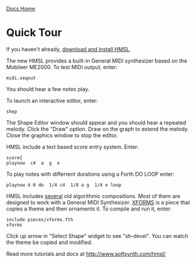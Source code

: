 [Docs Home](.)

# Quick Tour

If you haven't already, [download and install HMSL](install.md).

The new HMSL provides a built-in General MIDI synthesizer based on the Mobileer ME2000.
To test MIDI output, enter:

    midi.seqout

You should hear a few notes play. 

To launch an interactive editor, enter:

    shep
    
The Shape Editor window should appear and you should hear a repeated melody. Click the "Draw" option.
Draw on the graph to extend the melody.
Close the graphics window to stop the editor.

HMSL include a text based score entry system. Enter:

    score{
    playnow  c4  a  g  e

To play notes with differrent durations using a Forth DO LOOP enter:

    playnow 4 0 do  1/4 c4  1/8 a g  1/4 e loop

HMSL includes [several](https://github.com/philburk/hmsl/tree/master/hmsl/pieces) old algorithmic compositions. Most of them are designed to work with a General MIDI Synthesizer.
[XFORMS](https://github.com/philburk/hmsl/blob/master/hmsl/pieces/xforms.fth) is a piece that copies a theme and then ornaments it. 
To compile and run it, enter:

    include pieces/xforms.fth
    xforms

Click up arrow in "Select Shape" widget to see "sh-devel". You can watch the theme be copied and modified.

Read more tutorials and docs at <http://www.softsynth.com/hmsl/>
